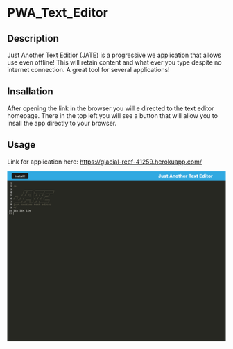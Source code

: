 # PWA_Text_Editor

## Description
Just Another Text Editior (JATE) is a progressive we application that allows use even offline! This will retain content and what ever you type despite no internet connection. A great tool for several applications!

## Insallation
After opening the link in the browser you will e directed to the text editor homepage. There in the top left you will see a button that will allow you to insall the app directly to your browser. 

## Usage
Link for application here: https://glacial-reef-41259.herokuapp.com/

![pwa-text-app](./images/pwa-text-editor%20screenshot.png)